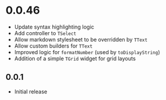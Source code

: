 # 0.0.46

* Update syntax highlighting logic
* Add controller to `TSelect`
* Allow markdown stylesheet to be overridden by `TText`
* Allow custom builders for `TText`
* Improved logic for `formatNumber` (used by `toDisplayString`)
* Addition of a simple `TGrid` widget for grid layouts

## 0.0.1

* Initial release
